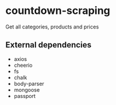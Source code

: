 # countdown-scraping
Get all categories, products and prices

## External dependencies

* axios
* cheerio
* fs
* chalk
* body-parser
* mongoose
* passport
